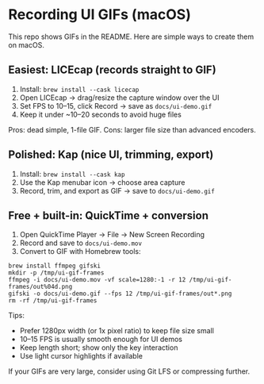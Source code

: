 # Recording UI GIFs (macOS)

This repo shows GIFs in the README. Here are simple ways to create them on macOS.

## Easiest: LICEcap (records straight to GIF)

1. Install: `brew install --cask licecap`
2. Open LICEcap → drag/resize the capture window over the UI
3. Set FPS to 10–15, click Record → save as `docs/ui-demo.gif`
4. Keep it under ~10–20 seconds to avoid huge files

Pros: dead simple, 1-file GIF. Cons: larger file size than advanced encoders.

## Polished: Kap (nice UI, trimming, export)

1. Install: `brew install --cask kap`
2. Use the Kap menubar icon → choose area capture
3. Record, trim, and export as GIF → save to `docs/ui-demo.gif`

## Free + built-in: QuickTime + conversion

1. Open QuickTime Player → File → New Screen Recording
2. Record and save to `docs/ui-demo.mov`
3. Convert to GIF with Homebrew tools:

```
brew install ffmpeg gifski
mkdir -p /tmp/ui-gif-frames
ffmpeg -i docs/ui-demo.mov -vf scale=1280:-1 -r 12 /tmp/ui-gif-frames/out%04d.png
gifski -o docs/ui-demo.gif --fps 12 /tmp/ui-gif-frames/out*.png
rm -rf /tmp/ui-gif-frames
```

Tips:
- Prefer 1280px width (or 1x pixel ratio) to keep file size small
- 10–15 FPS is usually smooth enough for UI demos
- Keep length short; show only the key interaction
- Use light cursor highlights if available

If your GIFs are very large, consider using Git LFS or compressing further.


